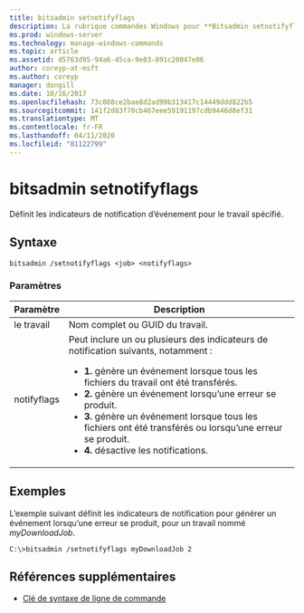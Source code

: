 ```yaml
---
title: bitsadmin setnotifyflags
description: La rubrique commandes Windows pour **Bitsadmin setnotifyflags**, qui définit les indicateurs de notification d’événement pour le travail spécifié.
ms.prod: windows-server
ms.technology: manage-windows-commands
ms.topic: article
ms.assetid: d5763d95-94a6-45ca-9e03-891c20047e06
author: coreyp-at-msft
ms.author: coreyp
manager: dongill
ms.date: 10/16/2017
ms.openlocfilehash: 73c088ce2bae8d2ad99b313417c14449ddd822b5
ms.sourcegitcommit: 141f2d83f70cb467eee59191197cdb9446d8ef31
ms.translationtype: MT
ms.contentlocale: fr-FR
ms.lasthandoff: 04/11/2020
ms.locfileid: "81122799"
---
```

# <a name="bitsadmin-setnotifyflags"></a>bitsadmin setnotifyflags

Définit les indicateurs de notification d’événement pour le travail spécifié.

## <a name="syntax"></a>Syntaxe

```
bitsadmin /setnotifyflags <job> <notifyflags>
```

### <a name="parameters"></a>Paramètres

| Paramètre | Description |
| --------- | ----------- |
| le travail | Nom complet ou GUID du travail. |
| notifyflags | Peut inclure un ou plusieurs des indicateurs de notification suivants, notamment :<ul><li>**1.** génère un événement lorsque tous les fichiers du travail ont été transférés.</li><li>**2.** génère un événement lorsqu’une erreur se produit.</li><li>**3.** génère un événement lorsque tous les fichiers ont été transférés ou lorsqu’une erreur se produit.</li><li>**4.** désactive les notifications.</li></ul> |

## <a name="examples"></a>Exemples

L’exemple suivant définit les indicateurs de notification pour générer un événement lorsqu’une erreur se produit, pour un travail nommé *myDownloadJob*.

```
C:\>bitsadmin /setnotifyflags myDownloadJob 2
```

## <a name="additional-references"></a>Références supplémentaires

- [Clé de syntaxe de ligne de commande](command-line-syntax-key.md)